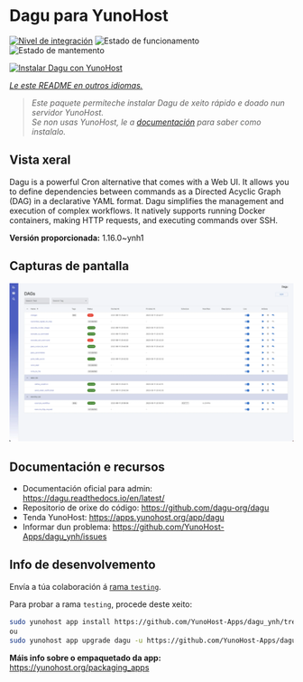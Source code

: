 <!--
NOTA: Este README foi creado automáticamente por <https://github.com/YunoHost/apps/tree/master/tools/readme_generator>
NON debe editarse manualmente.
-->

# Dagu para YunoHost

[![Nivel de integración](https://apps.yunohost.org/badge/integration/dagu)](https://ci-apps.yunohost.org/ci/apps/dagu/)
![Estado de funcionamento](https://apps.yunohost.org/badge/state/dagu)
![Estado de mantemento](https://apps.yunohost.org/badge/maintained/dagu)

[![Instalar Dagu con YunoHost](https://install-app.yunohost.org/install-with-yunohost.svg)](https://install-app.yunohost.org/?app=dagu)

*[Le este README en outros idiomas.](./ALL_README.md)*

> *Este paquete permíteche instalar Dagu de xeito rápido e doado nun servidor YunoHost.*  
> *Se non usas YunoHost, le a [documentación](https://yunohost.org/install) para saber como instalalo.*

## Vista xeral

Dagu is a powerful Cron alternative that comes with a Web UI. It allows you to define dependencies between commands as a Directed Acyclic Graph (DAG) in a declarative YAML format. Dagu simplifies the management and execution of complex workflows. It natively supports running Docker containers, making HTTP requests, and executing commands over SSH.


**Versión proporcionada:** 1.16.0~ynh1

## Capturas de pantalla

![Captura de pantalla de Dagu](./doc/screenshots/screenshot.png)

## Documentación e recursos

- Documentación oficial para admin: <https://dagu.readthedocs.io/en/latest/>
- Repositorio de orixe do código: <https://github.com/dagu-org/dagu>
- Tenda YunoHost: <https://apps.yunohost.org/app/dagu>
- Informar dun problema: <https://github.com/YunoHost-Apps/dagu_ynh/issues>

## Info de desenvolvemento

Envía a túa colaboración á [rama `testing`](https://github.com/YunoHost-Apps/dagu_ynh/tree/testing).

Para probar a rama `testing`, procede deste xeito:

```bash
sudo yunohost app install https://github.com/YunoHost-Apps/dagu_ynh/tree/testing --debug
ou
sudo yunohost app upgrade dagu -u https://github.com/YunoHost-Apps/dagu_ynh/tree/testing --debug
```

**Máis info sobre o empaquetado da app:** <https://yunohost.org/packaging_apps>
